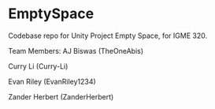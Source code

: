 # EmptySpace
Codebase repo for Unity Project Empty Space, for IGME 320.

Team Members:
AJ Biswas (TheOneAbis)

Curry Li (Curry-Li)

Evan Riley (EvanRiley1234)

Zander Herbert (ZanderHerbert)
